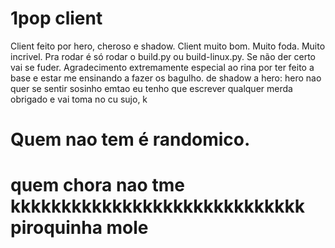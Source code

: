 # 1pop client
Client feito por hero, cheroso e shadow.
Client muito bom.
Muito foda.
Muito incrivel.
Pra rodar é só rodar o build.py ou build-linux.py.
Se não der certo vai se fuder.
Agradecimento extremamente especial ao rina por ter feito a base e estar me ensinando a fazer os bagulho.
de shadow a hero: hero nao quer se sentir sosinho emtao eu tenho que escrever qualquer merda obrigado e vai toma no cu sujo,
k
# Quem nao tem é randomico.
# quem chora nao tme kkkkkkkkkkkkkkkkkkkkkkkkkkkkk piroquinha mole
